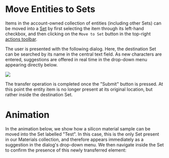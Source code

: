 # Move Entities to Sets

Items in the account-owned collection of entities (including other Sets) can be moved into a [Set](../sets.md) by first selecting the item through its left-hand checkbox, and then clicking on the `Move to Set` button <i class="zmdi zmdi-square-right zmdi-hc-border"></i> in the top-right [actions toolbar](/entities-general/ui/explorer.md#actions-toolbar). 

The user is presented with the following dialog. Here, the destination Set can be searched by its name in the central text field. As new characters are entered, suggestions are offered in real time in the drop-down menu appearing directly below. 

<img src="/images/move-to-set.png" > 

The transfer operation is completed once the "Submit" button is pressed. At this point the entity item is no longer present at its original location, but rather inside the  destination Set. 

# Animation

In the animation below, we show how a silicon material sample can be moved into the Set labelled "Test". In this case, this is the only Set present in our Materials collection, and therefore appears immediately as a suggestion in the dialog's drop-down menu. We then navigate inside the Set to confirm the presence of this newly transferred element:

<img data-gifffer="/images/Set-transfer-example.gif" />
